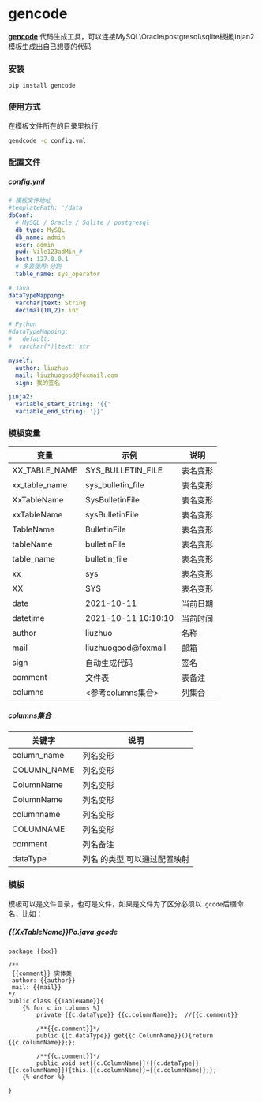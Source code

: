 # gencode

**[gencode](https://github.com/liuzhuogood/GenCode)** 
代码生成工具，可以连接MySQL\Oracle\postgresql\sqlite根据jinjan2模板生成出自已想要的代码

### 安装
``` shell
pip install gencode
```

### 使用方式
在模板文件所在的目录里执行 
``` sh
gendcode -c config.yml
```    
### 配置文件
##### config.yml
``` YAML
# 模板文件地址
#templatePath: '/data'
dbConf:
  # MySQL / Oracle / Sqlite / postgresql
  db_type: MySQL
  db_name: admin
  user: admin
  pwd: Vile123adMin_#
  host: 127.0.0.1
  # 多表使用;分割
  table_name: sys_operator

# Java
dataTypeMapping:
  varchar|text: String
  decimal(10,2): int

# Python
#dataTypeMapping:
#   default:
#  varchar(*)|text: str

myself:
  author: liuzhuo
  mail: liuzhuogood@foxmail.com
  sign: 我的签名

jinja2:
  variable_start_string: '{{'
  variable_end_string: '}}'


```

### 模板变量

| 变量           | 示例              | 说明 |
| ---------------- | ----------------- | ---- |
| XX_TABLE_NAME | SYS_BULLETIN_FILE |  表名变形  |
| xx_table_name | sys_bulletin_file | 表名变形 |
| XxTableName | SysBulletinFile | 表名变形 |
| xxTableName | sysBulletinFile | 表名变形 |
| TableName | BulletinFile | 表名变形 |
| tableName | bulletinFile | 表名变形 |
| table_name | bulletin_file | 表名变形 |
| xx | sys | 表名变形 |
| XX | SYS | 表名变形 |
| date | 2021-10-11 | 当前日期 |
| datetime | 2021-10-11 10:10:10 | 当前时间 |
| author | liuzhuo | 名称 |
| mail | liuzhuogood@foxmail | 邮箱 |
| sign | 自动生成代码 | 签名 |
| comment | 文件表 | 表备注 |
| columns | <参考columns集合> | 列集合 |



##### columns集合
| 关键字            | 说明                          |
| ----------------- | ----------------------------- |
| column_name    | 列名变形                      |
| COLUMN_NAME   | 列名变形                      |
| ColumnName     | 列名变形                      |
| ColumnName     | 列名变形                      |
| columnname     | 列名变形                      |
| COLUMNAME     | 列名变形                      |
| comment       | 列名备注                      |
| dataType       | 列名 的类型,可以通过配置映射 |


### 模板
模板可以是文件目录，也可是文件，如果是文件为了区分必须以`.gcode`后缀命名，比如：
##### {{XxTableName}}Po.java.gcode
```
package {{xx}}

/**
 {{comment}} 实体类
 author: {{author}}
 mail: {{mail}}
*/
public class {{TableName}}{
    {% for c in columns %}
        private {{c.dataType}} {{c.columnName}};  //{{c.comment}}

        /**{{c.comment}}*/
        public {{c.dataType}} get{{c.ColumnName}}(){return {{c.columnName}};};

        /**{{c.comment}}*/
        public void set{{c.ColumnName}}({{c.dataType}} {{c.columnName}}){this.{{c.columnName}}={{c.columnName}};};
    {% endfor %}

}

```

